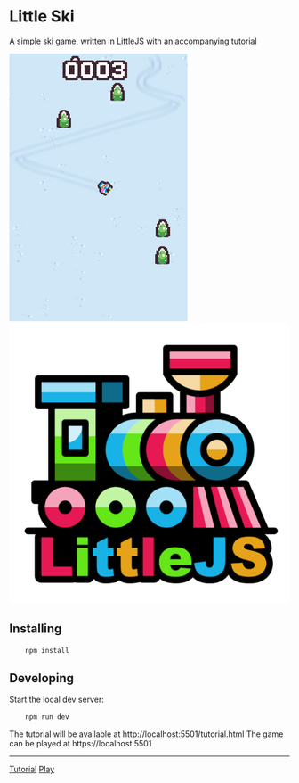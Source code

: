 # Little Ski

A simple ski game, written in LittleJS with an accompanying tutorial

![Screenshot](https://raw.githubusercontent.com/eoinmcg/little-ski/refs/heads/main/public/screenshot.png)
![LittleJS Logo](https://raw.githubusercontent.com/KilledByAPixel/LittleJS/refs/heads/main/examples/logo.png)

## Installing

```bash
    npm install
```

## Developing

Start the local dev server:

```bash
    npm run dev
```

The tutorial will be available at http://localhost:5501/tutorial.html
The game can be played at https://localhost:5501

___

[Tutorial](https://eoinmcgrath.com/little-ski/tutorial.html)
[Play](https://eoinmcgrath.com/little-ski)
